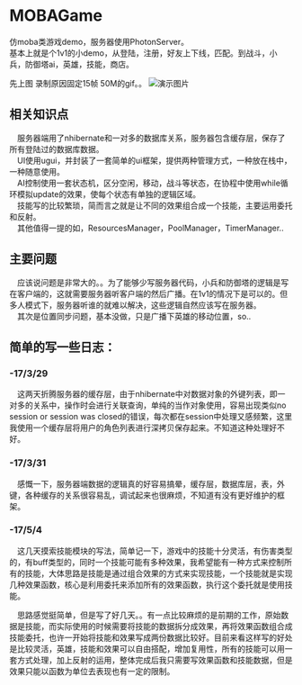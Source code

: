 # MOBAGame
仿moba类游戏demo，服务器使用PhotonServer。  
基本上就是个1v1的小demo，从登陆，注册，好友上下线，匹配。到战斗，小兵，防御塔ai，英雄，技能，商店。

先上图 录制原因固定15帧 50M的gif。。
![演示图片](https://github.com/anlingbbq/MOBAGame/raw/master/Demo.gif)

## 相关知识点
　服务器端用了nhibernate和一对多的数据库关系，服务器包含缓存层，保存了所有登陆过的数据库数据。  
　UI使用ugui，并封装了一套简单的ui框架，提供两种管理方式，一种放在栈中，一种随意使用。  
　AI控制使用一套状态机，区分空闲，移动，战斗等状态，在协程中使用while循环模拟update的效果，使每个状态有单独的逻辑区域。  
　技能写的比较繁琐，简而言之就是让不同的效果组合成一个技能，主要运用委托和反射。  
　其他值得一提的如，ResourcesManager，PoolManager，TimerManager..

## 主要问题
　应该说问题是非常大的。。为了能够少写服务器代码，小兵和防御塔的逻辑是写在客户端的，这就需要服务器听客户端的然后广播。在1v1的情况下是可以的。但多人模式下，服务器听谁的就难以解决，这些逻辑自然应该写在服务器。  
　其次是位置同步问题，基本没做，只是广播下英雄的移动位置，so..  

## 简单的写一些日志：

### -17/3/29 
　这两天折腾服务器的缓存层，由于nhibernate中对数据对象的外键列表，即一对多的关系中，操作时会进行关联查询，单纯的当作对象使用，容易出现类似no session or session was closed的错误，每次都在session中处理又感频繁，这里我使用一个缓存层将用户的角色列表进行深拷贝保存起来。不知道这种处理好不好。
### -17/3/31
　感慨一下，服务器端数据的逻辑真的好容易搞晕，缓存层，数据库层，表，外键，各种缓存的关系很容易乱，调试起来也很麻烦，不知道有没有更好维护的框架。
### -17/5/4
　这几天摸索技能模块的写法，简单记一下，游戏中的技能十分灵活，有伤害类型的，有buff类型的，同时一个技能可能有多种效果，我希望能有一种方式来控制所有的技能，大体思路是技能是通过组合效果的方式来实现技能，一个技能就是实现几种效果函数，核心是利用委托来添加所有的效果函数，执行这个委托就是使用技能。
 
　思路感觉挺简单，但是写了好几天。。有一点比较麻烦的是前期的工作，原始数据是技能，而实际使用的时候需要将技能的数据拆分成效果，再将效果函数组合成技能委托，也许一开始将技能和效果写成两份数据比较好。目前来看这样写的好处是比较灵活，英雄，技能和效果可以自由搭配，增加复用性，所有的技能可以用一套方式处理，加上反射的运用，整体完成后我只需要写效果函数和技能数据，但是效果只能以函数为单位去表现也有一定的限制。
